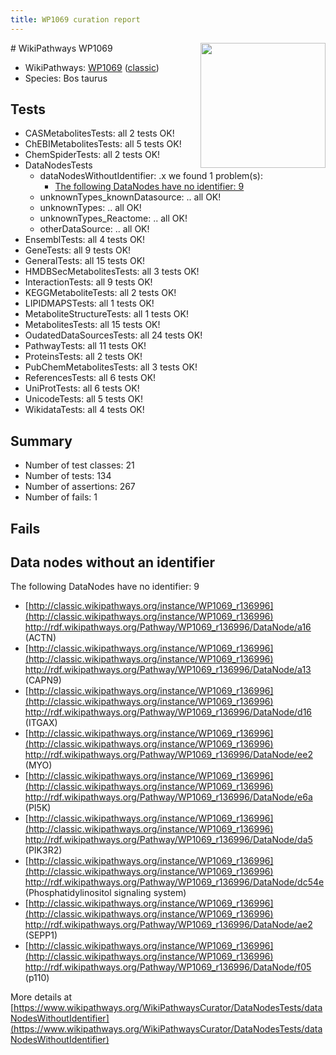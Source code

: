 ```yaml
---
title: WP1069 curation report
---
```


<img style="float: right; width: 200px" src="https://upload.wikimedia.org/wikipedia/commons/thumb/8/83/Wplogo_with_text_500.png/640px-Wplogo_with_text_500.png" />
# WikiPathways WP1069

* WikiPathways: [WP1069](https://wikipathways.org/pathways/WP1069) ([classic](https://classic.wikipathways.org/instance/WP1069))
* Species: Bos taurus
## Tests
* CASMetabolitesTests: all 2 tests OK!
* ChEBIMetabolitesTests: all 5 tests OK!
* ChemSpiderTests: all 2 tests OK!
* DataNodesTests
    * dataNodesWithoutIdentifier: .x we found 1 problem(s):
        * [The following DataNodes have no identifier: 9](#d2d32fa8)
    * unknownTypes_knownDatasource: .. all OK!
    * unknownTypes: .. all OK!
    * unknownTypes_Reactome: .. all OK!
    * otherDataSource: .. all OK!
* EnsemblTests: all 4 tests OK!
* GeneTests: all 9 tests OK!
* GeneralTests: all 15 tests OK!
* HMDBSecMetabolitesTests: all 3 tests OK!
* InteractionTests: all 9 tests OK!
* KEGGMetaboliteTests: all 2 tests OK!
* LIPIDMAPSTests: all 1 tests OK!
* MetaboliteStructureTests: all 1 tests OK!
* MetabolitesTests: all 15 tests OK!
* OudatedDataSourcesTests: all 24 tests OK!
* PathwayTests: all 11 tests OK!
* ProteinsTests: all 2 tests OK!
* PubChemMetabolitesTests: all 3 tests OK!
* ReferencesTests: all 6 tests OK!
* UniProtTests: all 6 tests OK!
* UnicodeTests: all 5 tests OK!
* WikidataTests: all 4 tests OK!


## Summary

* Number of test classes: 21
* Number of tests: 134
* Number of assertions: 267
* Number of fails: 1

## Fails

<a name="d2d32fa8" />

## Data nodes without an identifier

The following DataNodes have no identifier: 9

* [http://classic.wikipathways.org/instance/WP1069_r136996](http://classic.wikipathways.org/instance/WP1069_r136996) http://rdf.wikipathways.org/Pathway/WP1069_r136996/DataNode/a16 (ACTN)
* [http://classic.wikipathways.org/instance/WP1069_r136996](http://classic.wikipathways.org/instance/WP1069_r136996) http://rdf.wikipathways.org/Pathway/WP1069_r136996/DataNode/a13 (CAPN9)
* [http://classic.wikipathways.org/instance/WP1069_r136996](http://classic.wikipathways.org/instance/WP1069_r136996) http://rdf.wikipathways.org/Pathway/WP1069_r136996/DataNode/d16 (ITGAX)
* [http://classic.wikipathways.org/instance/WP1069_r136996](http://classic.wikipathways.org/instance/WP1069_r136996) http://rdf.wikipathways.org/Pathway/WP1069_r136996/DataNode/ee2 (MYO)
* [http://classic.wikipathways.org/instance/WP1069_r136996](http://classic.wikipathways.org/instance/WP1069_r136996) http://rdf.wikipathways.org/Pathway/WP1069_r136996/DataNode/e6a (PI5K)
* [http://classic.wikipathways.org/instance/WP1069_r136996](http://classic.wikipathways.org/instance/WP1069_r136996) http://rdf.wikipathways.org/Pathway/WP1069_r136996/DataNode/da5 (PIK3R2)
* [http://classic.wikipathways.org/instance/WP1069_r136996](http://classic.wikipathways.org/instance/WP1069_r136996) http://rdf.wikipathways.org/Pathway/WP1069_r136996/DataNode/dc54e (Phosphatidylinositol
signaling system)
* [http://classic.wikipathways.org/instance/WP1069_r136996](http://classic.wikipathways.org/instance/WP1069_r136996) http://rdf.wikipathways.org/Pathway/WP1069_r136996/DataNode/ae2 (SEPP1)
* [http://classic.wikipathways.org/instance/WP1069_r136996](http://classic.wikipathways.org/instance/WP1069_r136996) http://rdf.wikipathways.org/Pathway/WP1069_r136996/DataNode/f05 (p110)


More details at [https://www.wikipathways.org/WikiPathwaysCurator/DataNodesTests/dataNodesWithoutIdentifier](https://www.wikipathways.org/WikiPathwaysCurator/DataNodesTests/dataNodesWithoutIdentifier)

